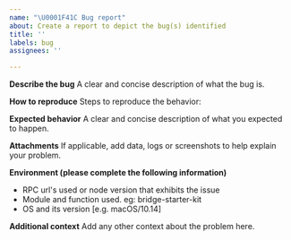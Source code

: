```yaml
---
name: "\U0001F41C Bug report"
about: Create a report to depict the bug(s) identified
title: ''
labels: bug
assignees: ''

---
```


**Describe the bug**
A clear and concise description of what the bug is.

**How to reproduce**
Steps to reproduce the behavior:

**Expected behavior**
A clear and concise description of what you expected to happen.

**Attachments**
If applicable, add data, logs or screenshots to help explain your problem.

**Environment (please complete the following information)**
 - RPC url's used or node version that exhibits the issue
 - Module and function used. eg: bridge-starter-kit
 - OS and its version [e.g. macOS/10.14]

**Additional context**
Add any other context about the problem here.